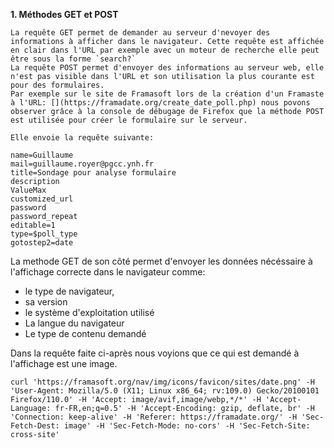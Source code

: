 **1. Méthodes GET et POST**

   
    La requête GET permet de demander au serveur d'nevoyer des informations à afficher dans le navigateur. Cette requête est affichée en clair dans l'URL par exemple avec un moteur de recherche elle peut être sous la forme `search?`
    La requête POST permet d'envoyer des informations au serveur web, elle n'est pas visible dans l'URL et son utilisation la plus courante est pour des formulaires.
    Par exemple sur le site de Framasoft lors de la création d'un Framaste à l'URL: [](https://framadate.org/create_date_poll.php) nous povons observer grâce à la console de débugage de Firefox que la méthode POST est utilisée pour créer le formulaire sur le serveur. 
    
    Elle envoie la requête suivante:

```
name=Guillaume
mail=guillaume.royer@pgcc.ynh.fr
title=Sondage pour analyse formulaire
description
ValueMax
customized_url
password
password_repeat
editable=1
type=$poll_type
gotostep2=date

```
   
   La methode GET de son côté permet d'envoyer les données nécéssaire à l'affichage correcte dans le navigateur comme:

   - le type de navigateur, 
   - sa version
   - le système d'exploitation utilisé 
   - La langue du navigateur
   - Le type de contenu demandé

   Dans la requête faite ci-après nous voyions que ce qui est demandé à l'affichage est une image.

```
curl 'https://framasoft.org/nav/img/icons/favicon/sites/date.png' -H 'User-Agent: Mozilla/5.0 (X11; Linux x86_64; rv:109.0) Gecko/20100101 Firefox/110.0' -H 'Accept: image/avif,image/webp,*/*' -H 'Accept-Language: fr-FR,en;q=0.5' -H 'Accept-Encoding: gzip, deflate, br' -H 'Connection: keep-alive' -H 'Referer: https://framadate.org/' -H 'Sec-Fetch-Dest: image' -H 'Sec-Fetch-Mode: no-cors' -H 'Sec-Fetch-Site: cross-site'

```

